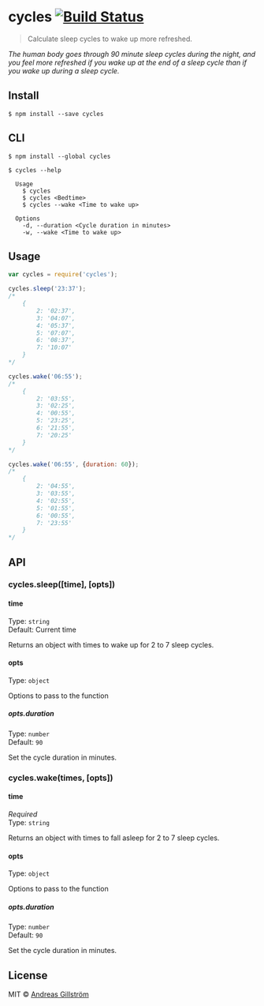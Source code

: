 # cycles [![Build Status](https://travis-ci.org/gillstrom/cycles.svg?branch=master)](https://travis-ci.org/gillstrom/cycles)

> Calculate sleep cycles to wake up more refreshed.

*The human body goes through 90 minute sleep cycles during the night, and you feel more refreshed if you wake up at the end of a sleep cycle than if you wake up during a sleep cycle.*


## Install

```
$ npm install --save cycles
```


## CLI

```
$ npm install --global cycles
```
```
$ cycles --help

  Usage
    $ cycles
    $ cycles <Bedtime>
    $ cycles --wake <Time to wake up>

  Options
    -d, --duration <Cycle duration in minutes>
    -w, --wake <Time to wake up>
```


## Usage

```js
var cycles = require('cycles');

cycles.sleep('23:37');
/*
	{
		2: '02:37',
		3: '04:07',
		4: '05:37',
		5: '07:07',
		6: '08:37',
		7: '10:07'
	}
*/

cycles.wake('06:55');
/*
	{
		2: '03:55',
		3: '02:25',
		4: '00:55',
		5: '23:25',
		6: '21:55',
		7: '20:25'
	}
*/

cycles.wake('06:55', {duration: 60});
/*
	{
		2: '04:55',
		3: '03:55',
		4: '02:55',
		5: '01:55',
		6: '00:55',
		7: '23:55'
	}
*/
```


## API

### cycles.sleep([time], [opts])

#### time

Type: `string`  
Default: Current time

Returns an object with times to wake up for 2 to 7 sleep cycles.

#### opts

Type: `object`

Options to pass to the function

##### opts.duration

Type: `number`  
Default: `90`

Set the cycle duration in minutes.

### cycles.wake(times, [opts])

#### time

*Required*  
Type: `string`

Returns an object with times to fall asleep for 2 to 7 sleep cycles.

#### opts

Type: `object`

Options to pass to the function

##### opts.duration

Type: `number`  
Default: `90`

Set the cycle duration in minutes.


## License

MIT © [Andreas Gillström](http://github.com/gillstrom)
